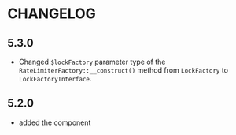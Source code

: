 CHANGELOG
=========

5.3.0
-----

* Changed `$lockFactory` parameter type of the `RateLimiterFactory::__construct()` method from `LockFactory` to `LockFactoryInterface`.

5.2.0
-----

 * added the component
